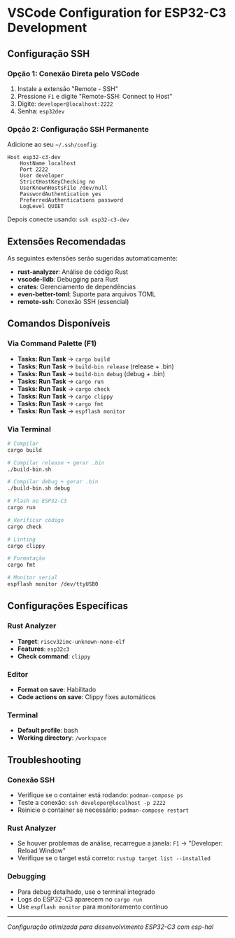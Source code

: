 # VSCode Configuration for ESP32-C3 Development

## Configuração SSH

### Opção 1: Conexão Direta pelo VSCode
1. Instale a extensão "Remote - SSH"
2. Pressione `F1` e digite "Remote-SSH: Connect to Host"
3. Digite: `developer@localhost:2222`
4. Senha: `esp32dev`

### Opção 2: Configuração SSH Permanente
Adicione ao seu `~/.ssh/config`:

```
Host esp32-c3-dev
    HostName localhost
    Port 2222
    User developer
    StrictHostKeyChecking no
    UserKnownHostsFile /dev/null
    PasswordAuthentication yes
    PreferredAuthentications password
    LogLevel QUIET
```

Depois conecte usando: `ssh esp32-c3-dev`

## Extensões Recomendadas

As seguintes extensões serão sugeridas automaticamente:
- **rust-analyzer**: Análise de código Rust
- **vscode-lldb**: Debugging para Rust
- **crates**: Gerenciamento de dependências
- **even-better-toml**: Suporte para arquivos TOML
- **remote-ssh**: Conexão SSH (essencial)

## Comandos Disponíveis

### Via Command Palette (F1)
- **Tasks: Run Task** → `cargo build`
- **Tasks: Run Task** → `build-bin release` (release + .bin)
- **Tasks: Run Task** → `build-bin debug` (debug + .bin)
- **Tasks: Run Task** → `cargo run`
- **Tasks: Run Task** → `cargo check`
- **Tasks: Run Task** → `cargo clippy`
- **Tasks: Run Task** → `cargo fmt`
- **Tasks: Run Task** → `espflash monitor`

### Via Terminal
```bash
# Compilar
cargo build

# Compilar release + gerar .bin
./build-bin.sh

# Compilar debug + gerar .bin
./build-bin.sh debug

# Flash no ESP32-C3
cargo run

# Verificar código
cargo check

# Linting
cargo clippy

# Formatação
cargo fmt

# Monitor serial
espflash monitor /dev/ttyUSB0
```

## Configurações Específicas

### Rust Analyzer
- **Target**: `riscv32imc-unknown-none-elf`
- **Features**: `esp32c3`
- **Check command**: `clippy`

### Editor
- **Format on save**: Habilitado
- **Code actions on save**: Clippy fixes automáticos

### Terminal
- **Default profile**: bash
- **Working directory**: `/workspace`

## Troubleshooting

### Conexão SSH
- Verifique se o container está rodando: `podman-compose ps`
- Teste a conexão: `ssh developer@localhost -p 2222`
- Reinicie o container se necessário: `podman-compose restart`

### Rust Analyzer
- Se houver problemas de análise, recarregue a janela: `F1` → "Developer: Reload Window"
- Verifique se o target está correto: `rustup target list --installed`

### Debugging
- Para debug detalhado, use o terminal integrado
- Logs do ESP32-C3 aparecem no `cargo run`
- Use `espflash monitor` para monitoramento contínuo

---

*Configuração otimizada para desenvolvimento ESP32-C3 com esp-hal*